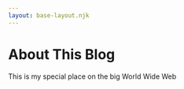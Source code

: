 ```yaml
---
layout: base-layout.njk
---
```


# About This Blog

This is my special place on the big World Wide Web